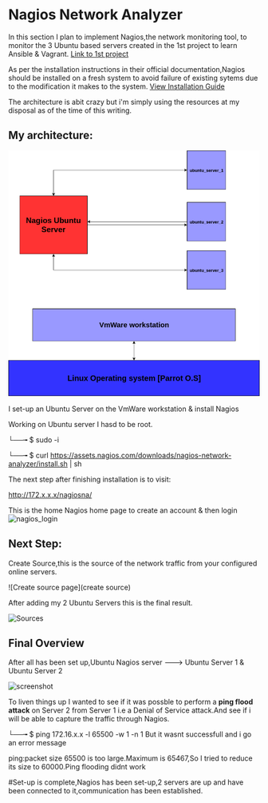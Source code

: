 # Nagios Network Analyzer

In this section I plan to implement Nagios,the network monitoring tool, to monitor the 3 Ubuntu based servers created
in the 1st project to learn Ansible & Vagrant.   [Link to 1st project](https://github.com/Andrews-Projects/Ansible-Vagrant-infrastructure-development-and-deployment)

As per the installation instructions in their official documentation,Nagios should be installed on a fresh system to avoid failure of existing sytems due 
to the modification it makes to the system.   [View Installation Guide](https://assets.nagios.com/downloads/nagios-network-analyzer/docs/Network_Analyzer_Manual_Installation_Instructions.pdf)

The architecture is abit crazy but i'm simply using the resources at my disposal as of the time of this writing.

## My architecture: 

![Image](https://github.com/Andrews-Projects/Security-Operations-Center/blob/master/Network%20monitoring%20with%20Nagios/nagios.png)


I set-up an Ubuntu Server on the VmWare workstation & install Nagios

Working on Ubuntu server I hasd to be root. 

└──╼ $ sudo -i

└──╼ $ curl https://assets.nagios.com/downloads/nagios-network-analyzer/install.sh | sh

The next step after finishing installation is to visit:

http://172.x.x.x/nagiosna/

This is the home Nagios home page to create an account & then login
![nagios_login](link)

## Next Step: 

Create Source,this is the source of the network traffic from your configured online servers.

![Create source page](create source)

After adding my 2 Ubuntu Servers this is the final result.

![Sources](nagiospanel)


## Final Overview

After all has been set up,Ubuntu Nagios server ---> Ubuntu Server 1 & Ubuntu Server 2

![screenshot](allactivity)





To liven things up I wanted to see if it was possble to perform a **ping flood attack** on Server 2 from Server 1
i.e a Denial of Service attack.And see if i will be able to capture the traffic through Nagios.

└──╼ $ ping 172.16.x.x -l 65500 -w 1 -n 1  But it wasnt successfull and i go an error message 

ping:packet size 65500 is too large.Maximum is 65467,So I tried to reduce its size to 60000.Ping flooding didnt work


#Set-up is complete,Nagios has been set-up,2 servers are up and have been connected to it,communication has been established. 





